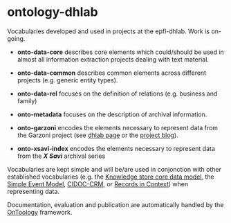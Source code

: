 # ontology-dhlab
Vocabularies developed and used in projects at the epfl-dhlab.
Work is on-going.

- **onto-data-core** describes core elements which could/should be used in almost all information extraction projects dealing with text material.

- **onto-data-common** describes common elements across different projects (e.g. generic entity types).

- **onto-data-rel** focuses on the definition of relations (e.g. business and family)

- **onto-metadata** focuses on the description of archival information.

- **onto-garzoni** encodes the elements necessary to represent data from the Garzoni project (see [dhlab page](http://dhlab.epfl.ch/page-127961-en.html) or the [project blog](http://garzoni.hypotheses.org/)).

- **onto-xsavi-index** encodes the elements necessary to represent data from the ***X Savi*** archival series

Vocabularies are kept simple and will be/are used in conjonction with other established vocabularies (e.g. the [Knowledge store core data model](https://knowledgestore.fbk.eu/ontologies/knowledgestore.html#Entity), the [Simple Event Model](http://semanticweb.cs.vu.nl/2009/11/sem/), [CIDOC-CRM](http://www.cidoc-crm.org/html/5.0.4/cidoc-crm.html), or [Records in Context](http://www.ica.org/en/egad-ric-conceptual-model)) when representing data. 

Documentation, evaluation and publication are automatically handled by the [OnToology](http://ontoology.linkeddata.es/about) framework.
